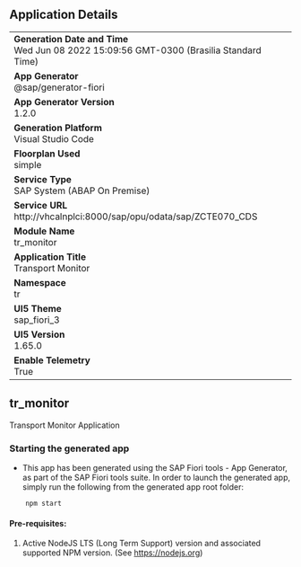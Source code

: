 ## Application Details
|               |
| ------------- |
|**Generation Date and Time**<br>Wed Jun 08 2022 15:09:56 GMT-0300 (Brasilia Standard Time)|
|**App Generator**<br>@sap/generator-fiori|
|**App Generator Version**<br>1.2.0|
|**Generation Platform**<br>Visual Studio Code|
|**Floorplan Used**<br>simple|
|**Service Type**<br>SAP System (ABAP On Premise)|
|**Service URL**<br>http://vhcalnplci:8000/sap/opu/odata/sap/ZCTE070_CDS
|**Module Name**<br>tr_monitor|
|**Application Title**<br>Transport Monitor|
|**Namespace**<br>tr|
|**UI5 Theme**<br>sap_fiori_3|
|**UI5 Version**<br>1.65.0|
|**Enable Telemetry**<br>True|

## tr_monitor

Transport Monitor Application

### Starting the generated app

-   This app has been generated using the SAP Fiori tools - App Generator, as part of the SAP Fiori tools suite.  In order to launch the generated app, simply run the following from the generated app root folder:

```
    npm start
```

#### Pre-requisites:

1. Active NodeJS LTS (Long Term Support) version and associated supported NPM version.  (See https://nodejs.org)


